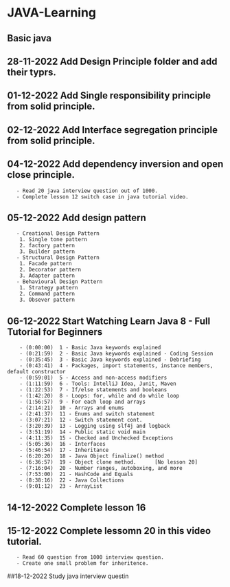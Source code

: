 # JAVA-Learning
## Basic java 
## 28-11-2022 Add Design Principle folder and add their typrs.
## 01-12-2022 Add Single responsibility principle from solid principle.
## 02-12-2022 Add Interface segregation principle from solid principle.
## 04-12-2022 Add dependency inversion and open close principle. 
	   - Read 20 java interview question out of 1000.
	   - Complete lesson 12 switch case in java tutorial video.
## 05-12-2022 Add design pattern 
	   - Creational Design Pattern
	   	1. Single tone pattern
		2. factory pattern
		3. Builder pattern
	   - Structural Design Pattern 
	   	1. Facade pattern
		2. Decorator pattern
		3. Adapter pattern
	   - Behavioural Design Pattern
	   	1. Strategy pattern
		2. Command pattern
		3. Obsever pattern
## 06-12-2022 Start Watching Learn Java 8 - Full Tutorial for Beginners 
		- (0:00:00)  1 - Basic Java keywords explained
 		- (0:21:59)  2 - Basic Java keywords explained - Coding Session
		- (0:35:45)  3 - Basic Java keywords explained - Debriefing
 		- (0:43:41)  4 - Packages, import statements, instance members, default constructor
 		- (0:59:01)  5 - Access and non-access modifiers
		- (1:11:59)  6 - Tools: IntelliJ Idea, Junit, Maven
		- (1:22:53)  7 - If/else statements and booleans
		- (1:42:20)  8 - Loops: for, while and do while loop
 		- (1:56:57)  9 - For each loop and arrays
		- (2:14:21)  10 - Arrays and enums
		- (2:41:37)  11 - Enums and switch statement
 		- (3:07:21)  12 - Switch statement cont.
 		- (3:20:39)  13 - Logging using slf4j and logback
 		- (3:51:19)  14 - Public static void main
 		- (4:11:35)  15 - Checked and Unchecked Exceptions
 		- (5:05:36)  16 - Interfaces
 		- (5:46:54)  17 - Inheritance
 		- (6:20:20)  18 - Java Object finalize() method
 		- (6:36:57)  19 - Object clone method.      [No lesson 20]
 		- (7:16:04)  20 - Number ranges, autoboxing, and more
 		- (7:53:00)  21 - HashCode and Equals
 		- (8:38:16)  22 - Java Collections
 		- (9:01:12)  23 - ArrayList
## 14-12-2022 Complete lesson 16
## 15-12-2022 Complete lessomn 20 in this video tutorial.
	   - Read 60 question from 1000 interview question.
	   - Create one small problem for inheritence.
##18-12-2022 Study java interview questin

